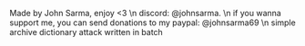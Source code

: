Made by John Sarma, enjoy <3 \n
discord: @johnsarma. \n
if you wanna support me, you can send donations to my paypal: @johnsarma69 \n
simple archive dictionary attack written in batch
